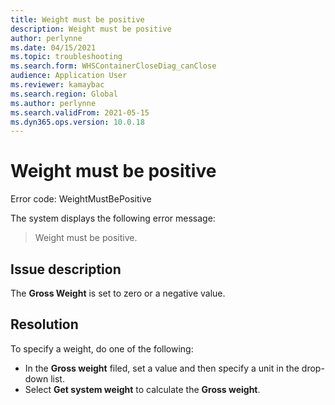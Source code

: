 ```yaml
---
title: Weight must be positive
description: Weight must be positive
author: perlynne
ms.date: 04/15/2021
ms.topic: troubleshooting
ms.search.form: WHSContainerCloseDiag_canClose
audience: Application User
ms.reviewer: kamaybac
ms.search.region: Global
ms.author: perlynne
ms.search.validFrom: 2021-05-15
ms.dyn365.ops.version: 10.0.18
---
```


# Weight must be positive

Error code: WeightMustBePositive

The system displays the following error message:

> Weight must be positive.

## Issue description

The **Gross Weight** is set to zero or a negative value.

## Resolution

To specify a weight, do one of the following:

- In the **Gross weight** filed, set a value and then specify a unit in the drop-down list.
- Select **Get system weight** to calculate the **Gross weight**.
